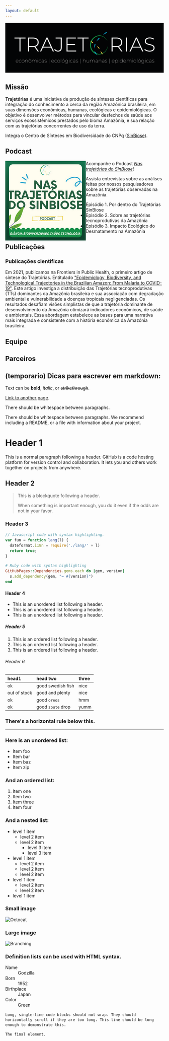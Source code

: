 ```yaml
---
layout: default
---
```


![Branching](/assets/img/logo-preto.png)

## Missão

**Trajetórias** é uma iniciativa de produção de sínteses científicas para integração do conhecimento a cerca da região Amazônica brasileira, em suas dimensões econômicas, humanas, ecológicas e epidemiológicas. O objetivo é desenvolver métodos para vincular desfechos de saúde aos serviços ecossistêmicos prestados pelo bioma Amazônia, e sua relação com as trajetórias concorrentes de uso da terra. 

Integra o Centro de Sínteses em Biodiversidade do CNPq ([SinBiose](http://www.sinbiose.cnpq.br/web/sinbiose)).  

## Podcast 

<img align="left" src="images/podcast-logo.png" alt="My Image">

Acompanhe o Podcast [*Nas trajetórias do SinBiose*](https://open.spotify.com/show/1hBMRZolQvwUdQy6SnconS)!

Assista entrevistas sobre as análises feitas por nossos pesquisadores sobre as trajetórias observadas na Amazônia. 

- Episódio 1. Por dentro do Trajetórias SinBiose
- Episódio 2. Sobre as trajetórias tecnoprodutivas da Amazônia
- Episódio 3. Impacto Ecológico do Desmatamento na Amazônia


## Publicações 

### Publicações científicas

Em 2021, publicamos na Frontiers in Public Health, o primeiro artigo de síntese do Trajetórias. Entitulado ["Epidemiology, Biodiversity, and Technological Trajectories in the Brazilian Amazon: From Malaria to COVID-19"](https://doi.org/10.3389/fpubh.2021.647754). Este artigo investiga a distribuição das Trajetórias tecnoprodutivas (TTs) dominantes da Amazônia brasileira e sua associação com degradação ambiental e vulnerabilidade a doenças tropicais negligenciadas. Os resultados desafiam visões simplistas de que a trajetória dominante de desenvolvimento da Amazônia otimizará indicadores econômicos, de saúde e ambientais. Essa abordagem estabelece as bases para uma narrativa mais integrada e consistente com a história econômica da Amazônia brasileira. 

## Equipe 

## Parceiros


## (temporario) Dicas para escrever em markdown:


Text can be **bold**, _italic_, or ~~strikethrough~~.

[Link to another page](./another-page.html).

There should be whitespace between paragraphs.

There should be whitespace between paragraphs. We recommend including a README, or a file with information about your project.

# Header 1

This is a normal paragraph following a header. GitHub is a code hosting platform for version control and collaboration. It lets you and others work together on projects from anywhere.

## Header 2

> This is a blockquote following a header.
>
> When something is important enough, you do it even if the odds are not in your favor.

### Header 3

```js
// Javascript code with syntax highlighting.
var fun = function lang(l) {
  dateformat.i18n = require('./lang/' + l)
  return true;
}
```

```ruby
# Ruby code with syntax highlighting
GitHubPages::Dependencies.gems.each do |gem, version|
  s.add_dependency(gem, "= #{version}")
end
```

#### Header 4

*   This is an unordered list following a header.
*   This is an unordered list following a header.
*   This is an unordered list following a header.

##### Header 5

1.  This is an ordered list following a header.
2.  This is an ordered list following a header.
3.  This is an ordered list following a header.

###### Header 6

| head1        | head two          | three |
|:-------------|:------------------|:------|
| ok           | good swedish fish | nice  |
| out of stock | good and plenty   | nice  |
| ok           | good `oreos`      | hmm   |
| ok           | good `zoute` drop | yumm  |

### There's a horizontal rule below this.

* * *

### Here is an unordered list:

*   Item foo
*   Item bar
*   Item baz
*   Item zip

### And an ordered list:

1.  Item one
1.  Item two
1.  Item three
1.  Item four

### And a nested list:

- level 1 item
  - level 2 item
  - level 2 item
    - level 3 item
    - level 3 item
- level 1 item
  - level 2 item
  - level 2 item
  - level 2 item
- level 1 item
  - level 2 item
  - level 2 item
- level 1 item

### Small image

![Octocat](https://github.githubassets.com/images/icons/emoji/octocat.png)

### Large image

![Branching](https://guides.github.com/activities/hello-world/branching.png)


### Definition lists can be used with HTML syntax.

<dl>
<dt>Name</dt>
<dd>Godzilla</dd>
<dt>Born</dt>
<dd>1952</dd>
<dt>Birthplace</dt>
<dd>Japan</dd>
<dt>Color</dt>
<dd>Green</dd>
</dl>

```
Long, single-line code blocks should not wrap. They should horizontally scroll if they are too long. This line should be long enough to demonstrate this.
```

```
The final element.
```

